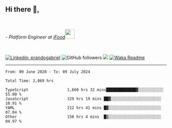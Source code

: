 <h2>Hi there  👋,</h2> </br>

<p><em>- Platform Engineer at <a href="https://www.ifood.com.br/">iFood</a><img src="https://media.giphy.com/media/WUlplcMpOCEmTGBtBW/giphy.gif" width="30"> 
</em></p></br>


[![Linkedin: prandogabriel](https://img.shields.io/badge/-prandogabriel-blue?style=flat-square&logo=Linkedin&logoColor=white&link=https://www.linkedin.com/in/prandogabriel/)](https://www.linkedin.com/in/prandogabriel)
![GitHub followers](https://img.shields.io/github/followers/prandogabriel?label=Follow&style=social)
![](https://visitor-badge.glitch.me/badge?page_id=prandogabriel.prandogabriel)
[![Waka Readme](https://github.com/prandogabriel/prandogabriel/actions/workflows/update-stats.yml.yml/badge.svg)](https://github.com/prandogabriel/prandogabriel/actions/workflows/update-stats.yml.yml)

---

<!--START_SECTION:waka-->

```golang
From: 09 June 2020 - To: 09 July 2024

Total Time: 2,869 hrs

TypeScript                 1,660 hrs 32 mins█████████████▓░░░░░░░░░░░   55.00 %
JavaScript                 329 hrs 19 mins ██▓░░░░░░░░░░░░░░░░░░░░░░   10.91 %
YAML                       212 hrs 41 mins █▓░░░░░░░░░░░░░░░░░░░░░░░   07.04 %
Other                      150 hrs 4 mins  █▒░░░░░░░░░░░░░░░░░░░░░░░   04.97 %
```

<!--END_SECTION:waka-->
